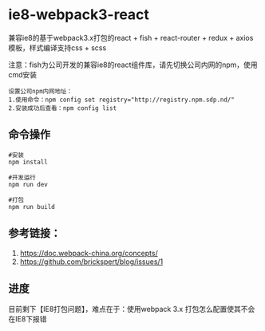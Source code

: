 # ie8-webpack3-react
兼容ie8的基于webpack3.x打包的react + fish + react-router + redux + axios模板，样式编译支持css + scss

注意：fish为公司开发的兼容ie8的react组件库，请先切换公司内网的npm，使用cmd安装

```
设置公司npm内网地址：
1.使用命令：npm config set registry="http://registry.npm.sdp.nd/"
2.安装成功后查看：npm config list
```

## 命令操作
```
#安装
npm install

#开发运行
npm run dev

#打包
npm run build
```

## 参考链接：
1.  https://doc.webpack-china.org/concepts/
2.  https://github.com/brickspert/blog/issues/1

## 进度
目前剩下【IE8打包问题】，难点在于：使用webpack 3.x 打包怎么配置使其不会在IE8下报错
